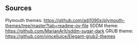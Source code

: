 ## Sources
Plymouth themes: https://github.com/adi1090x/plymouth-themes/tree/master?tab=readme-ov-file
SDDM theme: https://github.com/MarianArlt/sddm-sugar-dark
GRUB theme: https://github.com/vinceliuice/Elegant-grub2-themes


